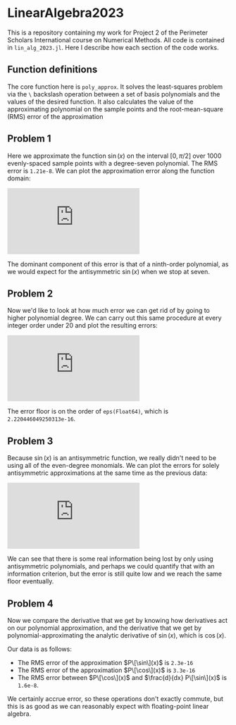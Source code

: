 # LinearAlgebra2023

This is a repository containing my work for Project 2 of the Perimeter Scholars International course on Numerical Methods. All code is contained in `lin_alg_2023.jl`.  Here I describe how each section of the code works.

## Function definitions

The core function here is `poly_approx`. It solves the least-squares problem via the `\` backslash operation between a set of basis polynomials and the values of the desired function.  It also calculates the value of the approximating polynomial on the sample points and the root-mean-square (RMS) error of the approximation

## Problem 1

Here we approximate the function $\sin(x)$ on the interval $[0, \pi/2]$ over 1000 evenly-spaced sample points with a degree-seven polynomial.  The RMS error is `1.21e-8`.  We can plot the approximation error along the function domain:

![sinapp.pdf](https://github.com/rokasveitas/LinearAlgebra2023/plots/sinapp.pdf)

The dominant component of this error is that of a ninth-order polynomial, as we would expect for the antisymmetric $\sin(x)$ when we stop at seven.

## Problem 2

Now we'd like to look at how much error we can get rid of by going to higher polynomial degree.  We can carry out this same procedure at every integer order under 20 and plot the resulting errors:

![sinapperrs.pdf](https://github.com/rokasveitas/LinearAlgebra2023/plots/sinapperrs.pdf)

The error floor is on the order of `eps(Float64)`, which is `2.220446049250313e-16`.

## Problem 3

Because $\sin(x)$ is an antisymmetric function, we really didn't need to be using all of the even-degree monomials.  We can plot the errors for solely antisymmetric approximations at the same time as the previous data:

![sinapperrsanti.pdf](https://github.com/rokasveitas/LinearAlgebra2023/plots/sinapperrsanti.pdf)

We can see that there is some real information being lost by only using antisymmetric polynomials, and perhaps we could quantify that with an information criterion, but the error is still quite low and we reach the same floor eventually.

## Problem 4

Now we compare the derivative that we get by knowing how derivatives act on our polynomial approximation, and the derivative that we get by polynomial-approximating the analytic derivative of $\sin(x)$, which is $\cos(x)$.

Our data is as follows:
- The RMS error of the approximation $P\[\sin\](x)$ is `2.3e-16`
- The RMS error of the approximation $P\[\cos\](x)$ is `3.3e-16`
- The RMS error between $P\[\cos\](x)$ and $\frac{d}{dx} P\[\sin\](x)$ is `1.6e-8`.

We certainly accrue error, so these operations don't exactly commute, but this is as good as we can reasonably expect with floating-point linear algebra.
